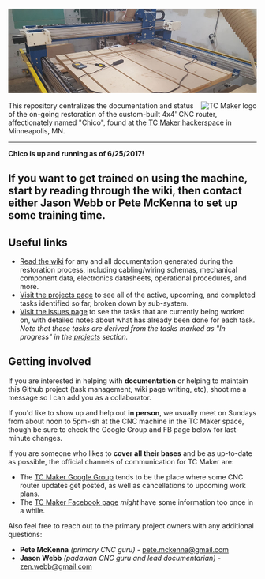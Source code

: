 ![Full machine](media/repo/banner.jpg)

<a href="http://tcmaker.org" target="_blank"><img align="right" src="https://raw.githubusercontent.com/jasonwebb/tc-maker-4x4-router/master/media/repo/TC%20Maker%20logo.png" title="TC Maker logo" alt="TC Maker logo"></a>This repository centralizes the documentation and status of the on-going restoration of the custom-built 4x4' CNC router, affectionately named "Chico", found at the [TC Maker hackerspace](http://www.tcmaker.org/) in Minneapolis, MN.

---
**Chico is up and running as of 6/25/2017!**

If you want to get trained on using the machine, start by reading through the wiki, then contact either Jason Webb or Pete McKenna to set up some training time.
---

## Useful links
* [Read the wiki](https://github.com/jasonwebb/tc-maker-chico/wiki) for any and all documentation generated during the restoration process, including cabling/wiring schemas, mechanical component data, electronics datasheets, operational procedures, and more.
* [Visit the projects page](https://github.com/jasonwebb/tc-maker-chico/projects) to see all of the active, upcoming, and completed tasks identified so far, broken down by sub-system.
* [Visit the issues page](https://github.com/jasonwebb/tc-maker-chico/issues) to see the tasks that are currently being worked on, with detailed notes about what has already been done for each task. _Note that these tasks are derived from the tasks marked as "In progress" in the [projects](https://github.com/jasonwebb/tc-maker-chico/projects) section._

## Getting involved
If you are interested in helping with **documentation** or helping to maintain this Github project (task management, wiki page writing, etc), shoot me a message so I can add you as a collaborator.

If you'd like to show up and help out **in person**, we usually meet on Sundays from about noon to 5pm-ish at the CNC machine in the TC Maker space, though be sure to check the Google Group and FB page below for last-minute changes.

If you are someone who likes to **cover all their bases** and be as up-to-date as possible, the official channels of communication for TC Maker are:

* The [TC Maker Google Group](https://groups.google.com/forum/#!forum/tcmaker) tends to be the place where some CNC router updates get posted, as well as cancellations to upcoming work plans.
* The [TC Maker Facebook page](https://www.facebook.com/groups/85060647690/) _might_ have some information too once in a while.

Also feel free to reach out to the primary project owners with any additional questions:

* **Pete McKenna** _(primary CNC guru)_ - <pete.mckenna@gmail.com>
* **Jason Webb** _(padawan CNC guru and lead documentarian)_ - <zen.webb@gmail.com>
